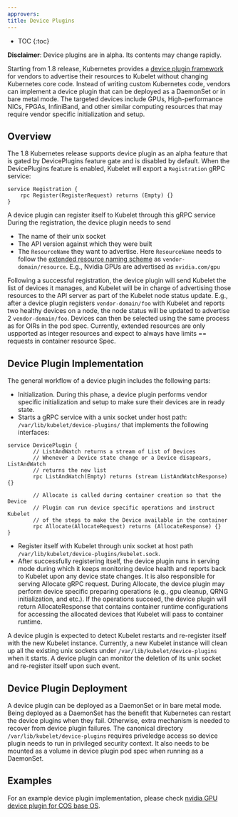 ```yaml
---
approvers:
title: Device Plugins
---
```


* TOC
{:toc}

__Disclaimer__: Device plugins are in alpha. Its contents may change rapidly.

Starting from 1.8 release, Kubernetes provides a [device plugin framework](https://github.com/kubernetes/community/blob/master/contributors/design-proposals/device-plugin.md)
for vendors to advertise their resources to Kubelet without changing Kubernetes core code.
Instead of writing custom Kubernetes code, vendors can implement a device plugin that can
be deployed as a DaemonSet or in bare metal mode. The targeted devices include GPUs,
High-performance NICs, FPGAs, InfiniBand, and other similar computing resources
that may require vendor specific initialization and setup.

## Overview
The 1.8 Kubernetes release supports device plugin as an alpha feature that
is gated by DevicePlugins feature gate and is disabled by default.
When the DevicePlugins feature is enabled, Kubelet will export a `Registration` gRPC service:
```gRPC
service Registration {
	rpc Register(RegisterRequest) returns (Empty) {}
}
```
A device plugin can register itself to Kubelet through this gRPC service
During the registration, the device plugin needs to send
  * The name of their unix socket
  * The API version against which they were built
  * The `ResourceName` they want to advertise. Here `ResourceName` needs to follow
    the [extended resource naming scheme](https://github.com/kubernetes/kubernetes/pull/48922) as `vendor-domain/resource`.
    E.g., Nvidia GPUs are advertised as `nvidia.com/gpu`

Following a successful registration, the device plugin will send Kubelet the
list of devices it manages, and Kubelet will be in charge of advertising those
resources to the API server as part of the Kubelet node status update.
E.g., after a device plugin registers `vendor-domain/foo` with Kubelet
and reports two healthy devices on a node, the node status will be updated
to advertise 2 `vendor-domain/foo`.
Devices can then be selected using the same process as for OIRs in the pod spec.
Currently, extended resources are only uspported as integer resources and expect
to always have limits == requests in container resource Spec.

## Device Plugin Implementation

The general workflow of a device plugin includes the following parts:
* Initialization. During this phase, a device plugin performs vendor specific initialization and setup to make sure their devices are in ready state.
* Starts a gRPC service with a unix socket under host path: `/var/lib/kubelet/device-plugins/` that implements the following interfaces:
```gRPC
service DevicePlugin {
        // ListAndWatch returns a stream of List of Devices
        // Whenever a Device state change or a Device disapears, ListAndWatch
        // returns the new list
        rpc ListAndWatch(Empty) returns (stream ListAndWatchResponse) {}

        // Allocate is called during container creation so that the Device
        // Plugin can run device specific operations and instruct Kubelet
        // of the steps to make the Device available in the container
        rpc Allocate(AllocateRequest) returns (AllocateResponse) {}
}
```
* Register itself with Kubelet through unix socket at host path `/var/lib/kubelet/device-plugins/kubelet.sock`.
* After successfully registering itself, the device plugin runs in serving mode during which it keeps
monitoring device health and reports back to Kubelet upon any device state changes.
It is also responsible for serving Allocate gRPC request. During Allocate, the device plugin may
perform device specific preparing operations (e.g., gpu cleanup, QRNG initialization, and etc.).
If the operations succeed, the device plugin will return AllocateResponse that contains container
runtime configurations for accessing the allocated devices that Kubelet will pass to container runtime.

A device plugin is expected to detect Kubelet restarts and re-register itself with the new
Kubelet instance. Currently, a new Kubelet instance will clean up all the existing unix sockets
under `/var/lib/kubelet/device-plugins` when it starts. A device plugin can monitor the deletion
of its unix socket and re-register itself upon such event.

## Device Plugin Deployment

A device plugin can be deployed as a DaemonSet or in bare metal mode. Being deployed as a DaemonSet has
the benefit that Kubernetes can restart the device plugins when they fail.
Otherwise, extra mechanism is needed to recover from device plugin failures.
The canonical directory `/var/lib/kubelet/device-plugins` requires priveledge access
so device plugin needs to run in privileged security context. It also needs to be mounted
as a volume in device plugin pod spec when running as a DaemonSet.

## Examples

For an example device plugin implementation, please check
[nvidia GPU device plugin for COS base OS](https://github.com/GoogleCloudPlatform/container-engine-accelerators/tree/master/nvidia_gpu).
